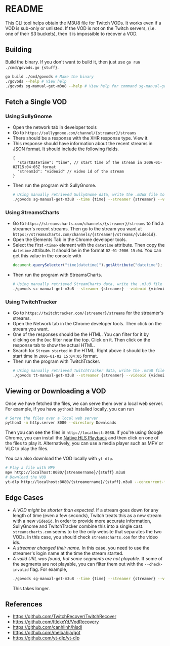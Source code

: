 # README

This CLI tool helps obtain the M3U8 file for Twitch VODs.
It works even if a VOD is sub-only or unlisted.
If the VOD is not on the Twitch servers, (i.e. one of their S3 buckets),
then it is impossible to recover a VOD.

## Building

Build the binary.
If you don't want to build it, then just use `go run ./cmd/govods.go {stuff}`.

```bash
go build ./cmd/govods # Make the binary
./govods --help # View help
./govods sg-manual-get-m3u8 --help # View help for command sg-manual-get-m3u8
```

## Fetch a Single VOD

### Using SullyGnome

- Open the network tab in developer tools
- Go to `https://sullygnome.com/channel/{streamer}/streams`
- There should be a response with the XHR response type. View it.
- This response should have information about the recent streams in JSON format. It should include the following fields.
  ```jsonc
  {
    "startDateTime": "time", // start time of the stream in 2006-01-02T15:04:05Z format
    "streamId": "videoid" // video id of the stream
  }
  ```
- Then run the program with SullyGnome.
  ```bash
  # Using manually retrieved SullyGnome data, write the .m3u8 file to ./Downloads
  ./govods sg-manual-get-m3u8 --time {time} --streamer {streamer} --videoid {videoid}
  ```

### Using StreamsCharts

- Go to `https://streamscharts.com/channels/{streamer}/streams` to find a streamer's recent streams.
  Then go to the stream you want at `https://streamscharts.com/channels/{streamer}/streams/{videoid}`.
- Open the Elements Tab in the Chrome developer tools.
- Select the first `<time>` element with the `datetime` attribute.
  Then copy the `datetime` attribute. It should be in the format `02-01-2006 15:04`.
  You can get this value in the console with
  ```javascript
  document.querySelector("time[datetime]").getAttribute("datetime");
  ```
- Then run the program with StreamsCharts.
  ```bash
  # Using manually retrieved StreamCharts data, write the .m3u8 file to ./Downloads
  ./govods sc-manual-get-m3u8 --streamer {streamer} --videoid {videoid} --time {time}
  ```

### Using TwitchTracker

- Go to `https://twitchtracker.com/{streamer}/streams` for the streamer's streams.
- Open the Network tab in the Chrome developer tools.
  Then click on the stream you want.
- One of the responses should be the HTML. You can filter for it by clicking on the `Doc` filter near the top.
  Click on it. Then click on the response tab to show the actual HTML.
- Search for `Stream started` in the HTML. Right above it should be the start time in `2006-01-02 15:04:05` format.
- Then run the program with TwitchTracker.
  ```bash
  # Using manually retrieved TwitchTracker data, write the .m3u8 file to ./Downloads
  ./govods tt-manual-get-m3u8 --streamer {streamer} --videoid {videoid} --time {time}
  ```

## Viewing or Downloading a VOD

Once we have fetched the files, we can serve them over a local web server.
For example, if you have `python3` installed locally, you can run

```bash
# Serve the files over a local web server
python3 -m http.server 8080 --directory Downloads
```

Then you can see the files in `http://localhost:8080`.
If you're using Google Chrome, you can install the [Native HLS Playback](https://chrome.google.com/webstore/detail/native-hls-playback/emnphkkblegpebimobpbekeedfgemhof) and then click on one of the files to play it.
Alternatively, you can use a media player such as MPV or VLC to play the files.

You can also download the VOD locally with `yt-dlp`.

```bash
# Play a file with MPV
mpv http://localhost:8080/{streamername}/{stuff}.m3u8
# Download the VOD
yt-dlp http://localhost:8080/{streamername}/{stuff}.m3u8 --concurrent-fragments 4
```

## Edge Cases

- _A VOD might be shorter than expected._ If a stream goes down for any length of time (even a few seconds), Twitch treats this as a new stream with a new `videoid`. In order to provide more accurate information, SullyGnome and TwitchTracker combine this into a single cast. `streamscharts.com` seems to be the only website that separates the two VODs. In this case, you should check `streamscharts.com` for the video ids.
- _A streamer changed their name._ In this case, you need to use the streamer's login name at the time the stream started.
- _A valid URL was found, but some segments are not playable._ If some of the segments are not playable, you can filter them out with the `--check-invalid` flag.
  For example,
  ```bash
  ./govods sg-manual-get-m3u8 --time {time} --streamer {streamer} --videoid {videoid} --check-invalid
  ```
  This takes longer.

## References

- https://github.com/TwitchRecover/TwitchRecover
- https://github.com/ItIckeYd/VodRecovery
- https://github.com/canhlinh/hlsdl
- https://github.com/melbahja/got
- https://github.com/yt-dlp/yt-dlp

